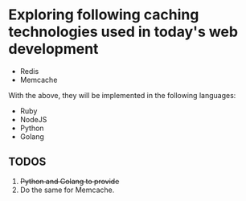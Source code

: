 # Exploring following caching technologies used in today's web development

* Redis
* Memcache

With the above, they will be implemented in the following languages:

* Ruby
* NodeJS
* Python
* Golang

## TODOS
1. ~~Python and Golang to provide~~
2. Do the same for Memcache.